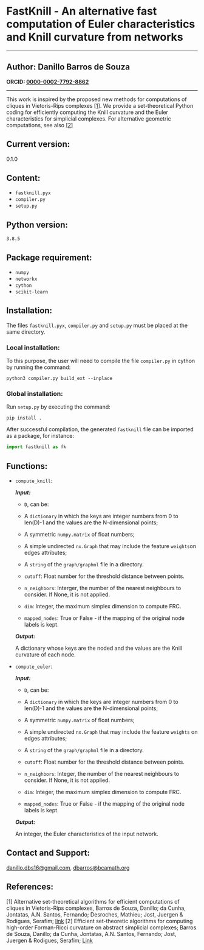 # FastKnill - An alternative fast computation of Euler characteristics and Knill curvature from networks

***
   **Author:** Danillo Barros de Souza
   -- 
   **ORCID: [0000-0002-7792-8862](https://orcid.org/0000-0002-7762-8862)**

***
This work is inspired by the proposed new methods for computations of cliques in Vietoris-Rips complexes [[1]](https://arxiv.org/abs/2502.14593). We provide a set-theoretical Python coding for efficiently computing the Knill curvature and the Euler characteristics for simplicial complexes. For alternative geometric computations, see also [[2]](https://github.com/danillodbs16/fastforman)

## Current version:
  0.1.0


## Content:

- `fastknill.pyx`
- `compiler.py`
- `setup.py`

## Python version: 
    3.8.5
## Package requirement:

- `numpy`
- `networkx`
- `cython`
- `scikit-learn`


## Installation:

The files `fastknill.pyx`, `compiler.py` and `setup.py` must be placed at the same directory.

 ### Local installation:
To this purpose, the user will need to compile the file `compiler.py` in cython by running the command:

```
python3 compiler.py build_ext --inplace
```

### Global installation:

Run `setup.py` by executing the command:

```
pip install .
```

After successful compilation, the generated `fastknill` file can be imported as a package, for instance:

```python
import fastknill as fk
```
## Functions:

- ``compute_knill``:

  ***Input:*** 
        
    - `D`, can be:
     - A `dictionary` in which the keys are integer numbers from 0 to len(D)-1 and the values are the N-dimensional points;

     - A symmetric `numpy.matrix` of float numbers;

     - A simple undirected `nx.Graph` that may include the feature `weights`on edges attributes;
     
     - A `string` of the `graph/graphml` file in a directory.

    - `cutoff`: Float number for the threshold distance between points.
    - `n_neighbors`: Interger, the number of the nearest neighbours to consider. If None, it is not applied.
    - `dim`: Integer, the maximum simplex dimension to compute FRC.
    - `mapped_nodes`: True or False - if the mapping of the original node labels is kept.
   
    
   ***Output:*** 
     
   A dictionary whose keys are the noded and the values are the Knill curvature of each node.
    
- ``compute_euler``:

  ***Input:*** 
        
    - `D`, can be:
     - A `dictionary` in which the keys are integer numbers from 0 to len(D)-1 and the values are the N-dimensional points;

     - A symmetric `numpy.matrix` of float numbers;

     - A simple undirected `nx.Graph` that may include the feature `weights` on edges attributes;
     
     - A `string` of the `graph/graphml` file in a directory.

    - `cutoff`: Float number for the threshold distance between points.
    - `n_neighbors`: Integer, the number of the nearest neighbours to consider. If None, it is not applied.
    - `dim`: Integer, the maximum simplex dimension to compute FRC.
    - `mapped_nodes`: True or False - if the mapping of the original node labels is kept.
   
    
   ***Output:*** 
     
   An integer, the Euler characteristics of the input network.
    

## Contact and Support:

danillo.dbs16@gmail.com, dbarros@bcamath.org

## References: 

[1] Alternative set-theoretical algorithms for efficient computations of cliques in Vietoris-Rips complexes, Barros de Souza, Danillo; da Cunha, Jontatas, A.N. Santos, Fernando; Desroches, Mathieu; Jost, Juergen & Rodigues, Serafim; [link](https://arxiv.org/abs/2502.14593)
[2] Efficient set-theoretic algorithms for computing high-order Forman-Ricci curvature on abstract simplicial complexes; Barros de Souza, Danillo; da Cunha, Jontatas, A.N. Santos, Fernando; Jost, Juergen & Rodigues, Serafim; [Link](https://royalsocietypublishing.org/doi/10.1098/rspa.2024.0364)


